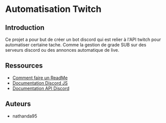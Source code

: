 # Automatisation Twitch

## Introduction

Ce projet a pour but de créer un bot discord qui est relier à l'API twitch pour automatiser certaine tache.
Comme la gestion de grade SUB sur des serveurs discord ou des annonces automatique de live.

## Ressources
* [Comment faire un ReadMe](https://medium.com/@lexnotor/%C3%A9crire-un-fichier-readme-md-37bad6cb2a7e)
* [Documentation Discord JS](https://discord.js.org/docs/packages/discord.js/14.15.3)
* [Documentation API Discord](https://discord.com/developers/docs/intro)

## Auteurs
* nathanda95

